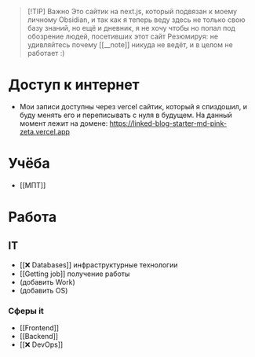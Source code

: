 
> [!TIP] Важно
> Это сайтик на next.js, который подвязан к моему личному Obsidian, и так как я теперь веду здесь не только свою базу знаний, но ещё и дневник, я не хочу чтобы но попал под обозрение людей, посетивших этот сайт
> Резюмируя: не удивляйтесь почему [[__note]] никуда не ведёт, и в целом не работает :)
# Доступ к интернет
* Мои записи доступны через vercel сайтик, который я спиздошил, и буду менять его и переписывать с нуля в будущем. На данный момент лежит на домене: https://linked-blog-starter-md-pink-zeta.vercel.app
# Учёба
* [[МПТ]]
# Работа
## IT
* [[❌ Databases]] инфраструктурные технологии
* [[Getting job]] получение работы
* (добавить Work)
* (добавить OS)
### Сферы it
* [[Frontend]]
* [[Backend]]
* [[❌ DevOps]]
